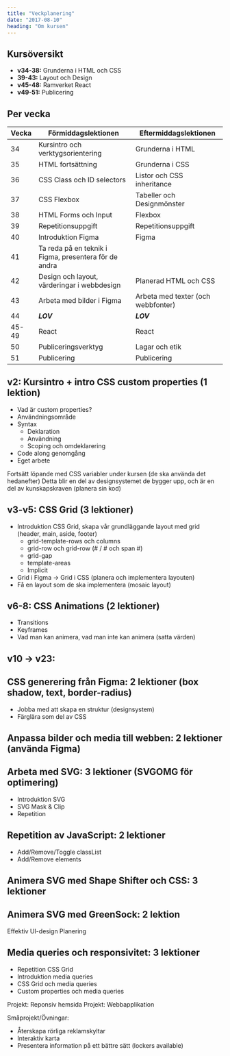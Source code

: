 ```yaml
---
title: "Veckplanering"
date: "2017-08-10"
heading: "Om kursen"
---
```


## Kursöversikt

- **v34-38:** Grunderna i HTML och CSS
- **39-43:** Layout och Design
- **v45-48:** Ramverket React
- **v49-51:** Publicering

## Per vecka

| Vecka | Förmiddagslektionen                                   | Eftermiddagslektionen              |
| ----- | ----------------------------------------------------- | ---------------------------------- |
| 34    | Kursintro och verktygsorientering                     | Grunderna i HTML                   |
| 35    | HTML fortsättning                                     | Grunderna i CSS                    |
| 36    | CSS Class och ID selectors                            | Listor och CSS inheritance         |
| 37    | CSS Flexbox                                           | Tabeller och Designmönster         |
| 38    | HTML Forms och Input                                  | Flexbox                            |
| 39    | Repetitionsuppgift                                    | Repetitionsuppgift                 |
| 40    | Introduktion Figma                                    | Figma                              |
| 41    | Ta reda på en teknik i Figma, presentera för de andra |                                    |
| 42    | Design och layout, värderingar i webbdesign           | Planerad HTML och CSS              |
| 43    | Arbeta med bilder i Figma                             | Arbeta med texter (och webbfonter) |
| 44    | **_LOV_**                                             | **_LOV_**                          |
| 45-49 | React                                                 | React                              |
| 50    | Publiceringsverktyg                                   | Lagar och etik                     |
| 51    | Publicering                                           | Publicering                        |
## v2: Kursintro + intro CSS custom properties (1 lektion)

- Vad är custom properties?
- Användningsområde
- Syntax
  - Deklaration
  - Användning
  - Scoping och omdeklarering
- Code along genomgång
- Eget arbete

Fortsätt löpande med CSS variabler under kursen (de ska använda det hedanefter)
Detta blir en del av designsystemet de bygger upp, och är en del av kunskapskraven (planera sin kod)

## v3-v5: CSS Grid (3 lektioner)

- Introduktion CSS Grid, skapa vår grundläggande layout med grid (header, main, aside, footer)
  - grid-template-rows och columns
  - grid-row och grid-row (# / # och span #)
  - grid-gap
  - template-areas
  - Implicit
- Grid i Figma -> Grid i CSS (planera och implementera layouten)
- Få en layout som de ska implementera (mosaic layout)

## v6-8: CSS Animations (2 lektioner)

- Transitions
- Keyframes
- Vad man kan animera, vad man inte kan animera (satta värden)

## v10 -> v23:

## CSS generering från Figma: 2 lektioner (box shadow, text, border-radius)

- Jobba med att skapa en struktur (designsystem)
- Färglära som del av CSS

## Anpassa bilder och media till webben: 2 lektioner (använda Figma)
## Arbeta med SVG: 3 lektioner (SVGOMG för optimering)

- Introduktion SVG
- SVG Mask & Clip
- Repetition

## Repetition av JavaScript: 2 lektioner

- Add/Remove/Toggle classList
- Add/Remove elements

## Animera SVG med Shape Shifter och CSS: 3 lektioner

## Animera SVG med GreenSock: 2 lektion

Effektiv UI-design
Planering

## Media queries och responsivitet: 3 lektioner

- Repetition CSS Grid
- Introduktion media queries
- CSS Grid och media queries
- Custom properties och media queries



Projekt: Reponsiv hemsida
Projekt: Webbapplikation

Småprojekt/Övningar:

- Återskapa rörliga reklamskyltar
- Interaktiv karta
- Presentera information på ett bättre sätt (lockers available)